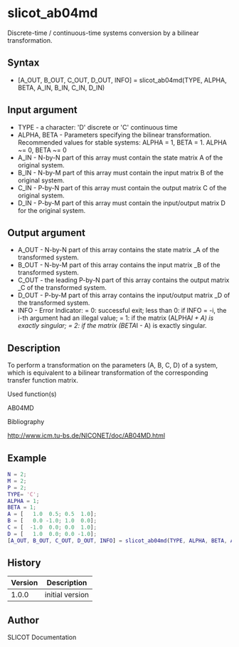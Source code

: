 

# slicot_ab04md

Discrete-time / continuous-time systems conversion by a bilinear transformation.

## Syntax

- [A_OUT, B_OUT, C_OUT, D_OUT, INFO] = slicot_ab04md(TYPE, ALPHA, BETA, A_IN, B_IN, C_IN, D_IN)

## Input argument

 - TYPE - a character: 'D' discrete or 'C' continuous time
 - ALPHA, BETA - Parameters specifying the bilinear transformation. Recommended values for stable systems: ALPHA = 1, BETA = 1.  ALPHA ~= 0, BETA ~= 0
 - A_IN - N-by-N part of this array must contain the state matrix A of the original system.
 - B_IN - N-by-M part of this array must contain the input matrix B of the original system.
 - C_IN - P-by-N part of this array must contain the output matrix C of the original system.
 - D_IN - P-by-M part of this array must contain the input/output matrix D for the original system.

## Output argument

 - A_OUT - N-by-N part of this array contains the state matrix _A of the transformed system.
 - B_OUT - N-by-M part of this array contains the input matrix _B of the transformed system.
 - C_OUT - the leading P-by-N part of this array contains the output matrix _C of the transformed system.
 - D_OUT - P-by-M part of this array contains the input/output matrix _D of the transformed system.
 - INFO - Error Indicator: = 0:  successful exit;
  less than 0:  if INFO = -i, the i-th argument had an illegal value;
          = 1:  if the matrix (ALPHA*I + A) is exactly singular;
          = 2:  if the matrix  (BETA*I - A) is exactly singular.

## Description


  <p> To perform a transformation on the parameters (A, B, C, D) of a system, which is equivalent to a bilinear transformation of the corresponding transfer function matrix.</p>


Used function(s)

AB04MD

Bibliography

http://www.icm.tu-bs.de/NICONET/doc/AB04MD.html

## Example

```matlab
N = 2;
M = 2;
P = 2;
TYPE= 'C';
ALPHA = 1;
BETA = 1;
A = [   1.0  0.5; 0.5  1.0];
B = [   0.0 -1.0; 1.0  0.0];
C = [  -1.0  0.0; 0.0  1.0];
D = [   1.0  0.0; 0.0 -1.0];
[A_OUT, B_OUT, C_OUT, D_OUT, INFO] = slicot_ab04md(TYPE, ALPHA, BETA, A, B, C, D)
```

## History

|Version|Description|
|------|------|
|1.0.0|initial version|


## Author

SLICOT Documentation



